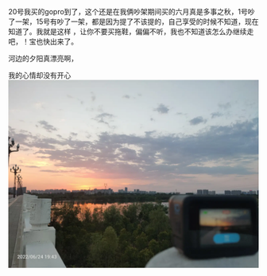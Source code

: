20号我买的gopro到了，这个还是在我俩吵架期间买的六月真是多事之秋，1号吵了一架，15号有吵了一架，都是因为提了不该提的，自己享受的时候不知道，现在知道了。我就是这样
，让你不要买拖鞋，偏偏不听，我也不知道该怎么办继续走吧，！宝也快出来了。


河边的夕阳真漂亮啊，

我的心情却没有开心
![](../img/6904315-4f0ca7f4e1fa10de.jpg)
